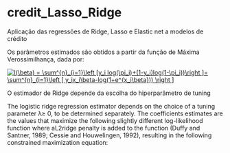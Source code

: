 # credit_Lasso_Ridge
Aplicação das regressões de Ridge, Lasso e Elastic net a modelos de crédito


Os parâmetros estimados são obtidos a partir da função de Máxima Verossimilhança, dada por:

<a href="https://www.codecogs.com/eqnedit.php?latex=l(\beta)&space;=&space;\sum^{n}_{i=1}\left&space;[y_i&space;log(\pi_i)&plus;(1-y_i)log(1-\pi_i))\right&space;]=&space;\sum^{n}_{i=1}\left&space;[&space;y_ix_i\beta-log(1&plus;e^{x_i\beta}))&space;\right&space;]" target="_blank"><img src="https://latex.codecogs.com/gif.latex?l(\beta)&space;=&space;\sum^{n}_{i=1}\left&space;[y_i&space;log(\pi_i)&plus;(1-y_i)log(1-\pi_i))\right&space;]=&space;\sum^{n}_{i=1}\left&space;[&space;y_ix_i\beta-log(1&plus;e^{x_i\beta}))&space;\right&space;]" title="l(\beta) = \sum^{n}_{i=1}\left [y_i log(\pi_i)+(1-y_i)log(1-\pi_i))\right ]= \sum^{n}_{i=1}\left [ y_ix_i\beta-log(1+e^{x_i\beta})) \right ]" /></a>


O estimador de Ridge depende da escolha do hiperparâmetro de tuning <a href="https://www.codecogs.com/eqnedit.php?latex=\lambda" /></a>

The  logistic  ridge  regression  estimator  depends  on  the  choice  of  a  tuning  parameter  λ≥  0,  to  be  determined  separately.  The  coefficients  estimates  are  the  values  that  maximize  the  following  slightly  different  log-likelihood function  where  aL2ridge  penalty  is  added  to  the  function  (Duffy  and  Santner,  1989;  Cessie  and  Houwelingen,  1992), resulting in the following constrained maximization equation:
